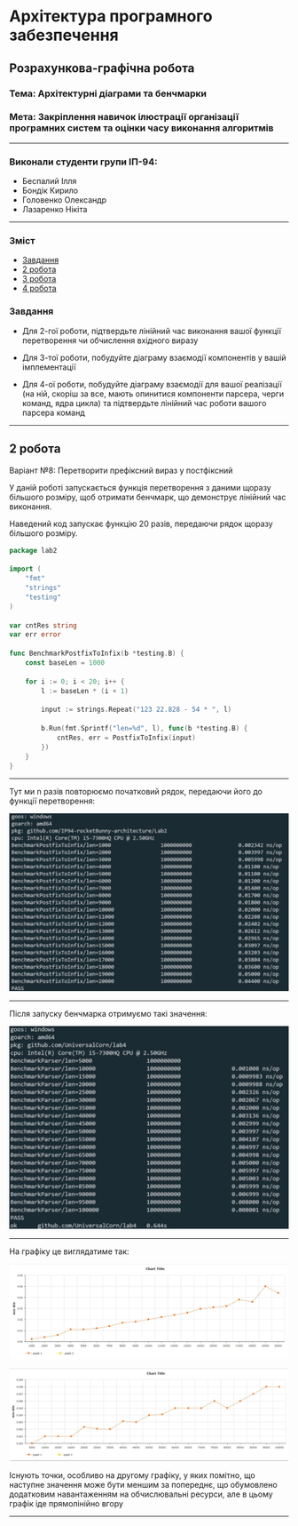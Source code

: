 # Архітектура програмного забезпечення

## Розрахункова-графічна робота

### **Тема**: Архітектурні діаграми та бенчмарки

### **Мета**: Закріплення навичок ілюстрації організації програмних систем та оцінки часу виконання алгоритмів

---

### Виконали студенти групи ІП-94:
- Беспалий Ілля
- Бондік Кирило
- Головенко Олександр
- Лазаренко Нікіта

---

### Зміст

- [Завдання](#Завдання)
- [2 робота](#2-робота)
- [3 робота](#3-робота)
- [4 робота](#4-робота)

### Завдання

- Для 2-гої роботи, підтвердьте лінійний час виконання вашої функції перетворення чи обчислення вхідного виразу

- Для 3-тої роботи, побудуйте діаграму взаємодії компонентів у вашій імплементації

- Для 4-ої роботи, побудуйте діаграму взаємодії для вашої реалізації (на ній, скоріш за все, мають опинитися компоненти парсера, черги команд, ядра цикла) та підтвердьте лінійний час роботи вашого парсера команд

---

## 2 робота

Варіант №8: Перетворити префіксний вираз у постфіксний

У даній роботі запускається функція перетворення з даними щоразу більшого розміру, щоб отримати бенчмарк, що демонструє лінійний час виконання.

Наведений код запускає функцію 20 разів, передаючи рядок щоразу більшого розміру.

```go
package lab2

import (
	"fmt"
	"strings"
	"testing"
)

var cntRes string
var err error

func BenchmarkPostfixToInfix(b *testing.B) {
	const baseLen = 1000

	for i := 0; i < 20; i++ {
		l := baseLen * (i + 1)

		input := strings.Repeat("123 22.828 - 54 * ", l)

		b.Run(fmt.Sprintf("len=%d", l), func(b *testing.B) {
			cntRes, err = PostfixToInfix(input)
		})
	}
}
```

---

Тут ми n разів повторюємо початковий рядок, передаючи його до функції перетворення:

![Output1](https://github.com/UniversalCorn/lab4/blob/main/rgr/desc/lab2/output1.jpg)

---

Після запуску бенчмарка отримуємо такі значення:

![Output2](https://github.com/UniversalCorn/lab4/blob/main/rgr/desc/lab2/output2.jpg)

---

На графіку це виглядатиме так:

![Graph1](https://github.com/UniversalCorn/lab4/blob/main/rgr/desc/lab2/graph1.jpg)

![Graph2](https://github.com/UniversalCorn/lab4/blob/main/rgr/desc/lab2/graph2.jpg)

Існують точки, особливо на другому графіку, у яких помітно, що наступне значення може бути меншим за попереднє, що обумовлено додатковим навантаженням на обчислювальні ресурси, але в цьому графік іде прямолінійно вгору

---
